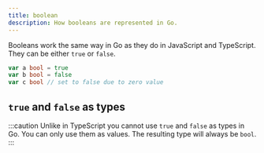 ```yaml
---
title: boolean
description: How booleans are represented in Go.
---
```


Booleans work the same way in Go as they do in JavaScript and TypeScript. They can be either `true` or `false`.

```go
var a bool = true
var b bool = false
var c bool // set to false due to zero value
```

## `true` and `false` as types

:::caution
Unlike in TypeScript you cannot use `true` and `false` as types in Go. You can only use them as values. The resulting type will always be `bool`.
:::
